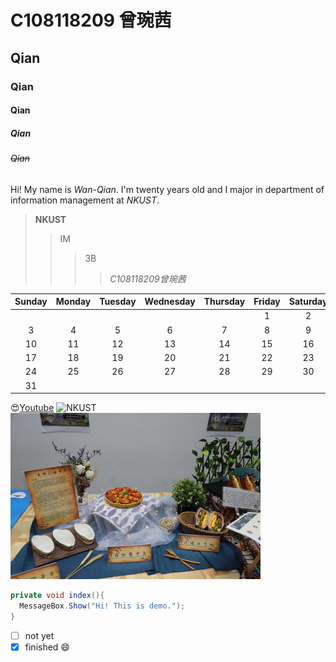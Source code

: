 # C108118209 曾琬茜
## Qian
### Qian
#### Qian
##### Qian
###### ~~Qian~~ 
Hi! My name is *Wan-Qian*. I'm twenty years old and I major in department of information management at *NKUST*. 

> **NKUST**
>> IM
>>> 3B
>>>> *C108118209曾琬茜*

| Sunday | Monday | Tuesday | Wednesday | Thursday | Friday | Saturday |
| :-----:|:------:| :------:| :--------:| :-------:|:------:| :-------:|
|    |    |    |    |    | 1  |  2 |
|  3 |  4 |  5 |  6 |  7 | 8  |  9 |
|  10 |  11 |  12 |  13 |  14 | 15  |  16 |
|  17 |  18 |  19 |  20 |  21 | 22  |  23 |
|  24 |  25 |  26 |  27 |  28 | 29  |  30 |
|  31 |     |     |     |     |     |     |


😍[Youtube](https://youtube.com.tw)
![NKUST](https://www.nkust.edu.tw/var/file/0/1000/img/513/182513897.png "NKUST")
![NKUST_cook](https://github.com/ZengWQian/C108118209/blob/main/cook.jpg?raw=true "cook")

```csharp
private void index(){
  MessageBox.Show("Hi! This is demo.");
}
``` 



- [ ] not yet
- [X] finished 😄
